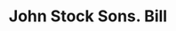---
doi: 10.7916/D8C54XTM
date_other: '1890'
date_other_textual: 1890-1899
form: printed ephemera
genre:
- Invoices
name:
- John Stock Sons
object_in_context_url: https://biggert.cul.columbia.edu/items/view/ave_biggert_00040
subject_hierarchical_geographic:
- San Jose, California, United States
subject_name:
- John Stock Sons
title: John Stock Sons. Bill
sort_title: John Stock Sons. Bill
call_number: ave_biggert_00040
coordinates:
- 37.333333333333336,-121.9
pid: ave_biggert_00040
identifiers: ave_biggert_00040
thumbnail: https://derivativo-2.library.columbia.edu/iiif/2/ldpd:342747/full/!256,256/0/native.jpg
permalink: "/biggert/ave_biggert_00040/"
layout: iiif-image-page
---